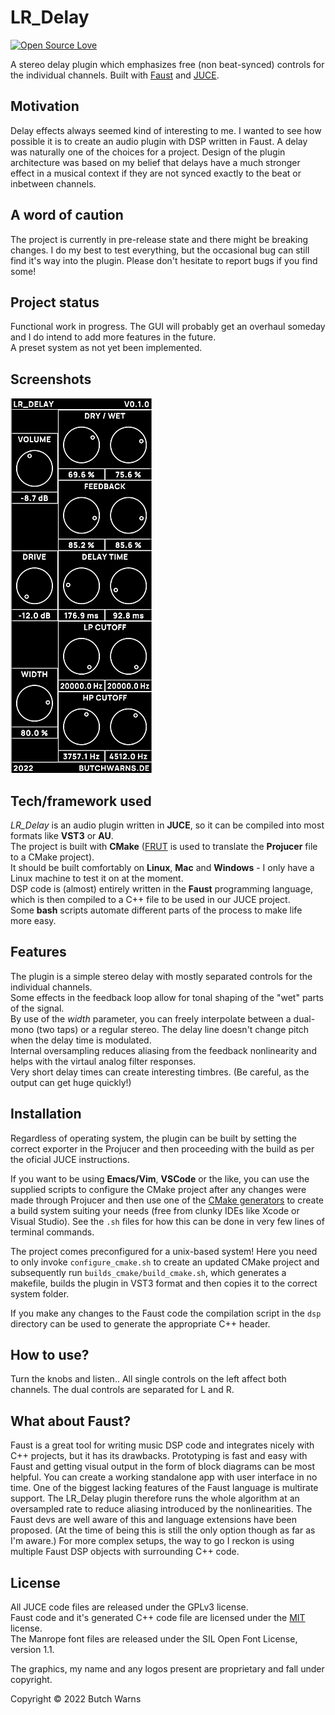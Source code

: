 # LR_Delay
[![Open Source Love](https://badges.frapsoft.com/os/v1/open-source.png?v=103)](https://github.com/ellerbrock/open-source-badges/)

A stereo delay plugin which emphasizes free (non beat-synced) controls for the individual channels. Built with [Faust](https://faust.grame.fr/) and [JUCE](https://juce.com/).

## Motivation
Delay effects always seemed kind of interesting to me. I wanted to see how possible it is to create an audio plugin with DSP written in Faust. A delay was naturally one of the choices for a project. Design of the plugin architecture was based on my belief that delays have a much stronger effect in a musical context if they are not synced exactly to the beat or inbetween channels.

## A word of caution
The project is currently in pre-release state and there might be breaking changes. I do my best to test everything, but the occasional bug can still find it's way into the plugin. Please don't hesitate to report bugs if you find some!

## Project status
Functional work in progress. The GUI will probably get an overhaul someday and I do intend to add more features in the future.  
A preset system as not yet been implemented.
 
## Screenshots
![LR_Delay v0.1.0 User Interface](/pictures/LR_Delay_GUI_small.jpg?raw=true "LR_Delay v0.1.0 User Interface")

## Tech/framework used
*LR_Delay* is an audio plugin written in **JUCE**, so it can be compiled into most formats like **VST3** or **AU**.  
The project is built with **CMake** ([FRUT](https://github.com/McMartin/FRUT) is used to translate the **Projucer** file to a CMake project).  
It should be built comfortably on **Linux**, **Mac** and **Windows** - I only have a Linux machine to test it on at the moment.  
DSP code is (almost) entirely written in the **Faust** programming language, which is then compiled to a C++ file to be used in our JUCE project.  
Some **bash** scripts automate different parts of the process to make life more easy.  

## Features
The plugin is a simple stereo delay with mostly separated controls for the individual channels.  
Some effects in the feedback loop allow for tonal shaping of the "wet" parts of the signal.  
By use of the *width* parameter, you can freely interpolate between a dual-mono (two taps) or a regular stereo.
The delay line doesn't change pitch when the delay time is modulated.  
Internal oversampling reduces aliasing from the feedback nonlinearity and helps with the virtaul analog filter responses.  
Very short delay times can create interesting timbres. (Be careful, as the output can get huge quickly!)

## Installation
Regardless of operating system, the plugin can be built by setting the correct exporter in the Projucer and then proceeding with the build as per the oficial JUCE instructions.

If you want to be using **Emacs/Vim**, **VSCode** or the like, you can use the supplied scripts to configure the CMake project after any changes were made through Projucer and then use one of the [CMake generators](https://cmake.org/cmake/help/latest/manual/cmake-generators.7.html) to create a build system suiting your needs (free from clunky IDEs like Xcode or Visual Studio). See the `.sh` files for how this can be done in very few lines of terminal commands.

The project comes preconfigured for a unix-based system! Here you need to only invoke `configure_cmake.sh` to create an updated CMake project and subsequently run `builds_cmake/build_cmake.sh`, which generates a makefile, builds the plugin in VST3 format and then copies it to the correct system folder.  

If you make any changes to the Faust code the compilation script in the `dsp` directory can be used to generate the appropriate C++ header.  

## How to use?
Turn the knobs and listen..
All single controls on the left affect both channels. The dual controls are separated for L and R.

## What about Faust?
Faust is a great tool for writing music DSP code and integrates nicely with C++ projects, but it has its drawbacks. Prototyping is fast and easy with Faust and getting visual output in the form of block diagrams can be most helpful. You can create a working standalone app with user interface in no time. One of the biggest lacking features of the Faust language is multirate support. The LR_Delay plugin therefore runs the whole algorithm at an oversampled rate to reduce aliasing introduced by the nonlinearities. The Faust devs are well aware of this and language extensions have been proposed. (At the time of being this is still the only option though as far as I'm aware.) For more complex setups, the way to go I reckon is using multiple Faust DSP objects with surrounding C++ code.

## License
All JUCE code files are released under the GPLv3 license.  
Faust code and it's generated C++ code file are licensed under the [MIT](https://opensource.org/licenses/MIT) license.  
The Manrope font files are released under the SIL Open Font License, version 1.1.  

The graphics, my name and any logos present are proprietary and fall under copyright.  

Copyright © 2022 Butch Warns
